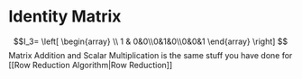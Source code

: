 # Identity Matrix
$$I_3= \left[ \begin{array}  \\ 1 & 0&0\\0&1&0\\0&0&1 \end{array} \right] $$
Matrix Addition and Scalar Multiplication is the same stuff you have done for [[Row Reduction Algorithm|Row Reduction]]

